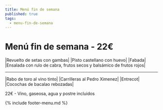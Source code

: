 ```yaml
---
title: Menú fin de semana
published: true
tags:
  - menu-fin-de-semana
---
```


# Menú fin de semana - 22€

|Revuelto de setas con gambas|
|Pisto castellano con huevo|
|Fabada|
|Ensalada con rulo de cabra, frutos secos y balsámico de frutos rojos|

------

|Rabo de toro al vino tinto|
|Carrilleras al Pedro Ximenez|
|Entrecot|
|Cocochas de bacalao rebozadas|

22€ - Vino, gaseosa, agua y postre incluidos

{% include footer-menu.md %}
